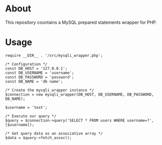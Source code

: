 # About

This repository countains a MySQL prepared statements wrapper for PHP.

# Usage

```
require __DIR__ . '/src/mysqli_wrapper.php';

/* Configuration */
const DB_HOST = '127.0.0.1';
const DB_USERNAME = 'username';
const DB_PASSWORD = 'password';
const DB_NAME = 'db name';

/* Create the mysqli_wrapper instance */
$connection = new mysqli_wrapper(DB_HOST, DB_USERNAME, DB_PASSWORD, DB_NAME);

$username = 'test';

/* Execute our query */
$query = $connection->query('SELECT * FROM users WHERE username=?', [$username]);

/* Get query data as an associative array */
$data = $query->fetch_assoc();
```
